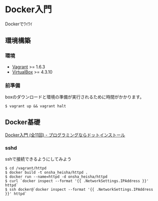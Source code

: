 Docker入門
==========

Dockerでﾜｲﾜｲ


環境構築
--------

### 環境

* [Vagrant](http://www.vagrantup.com/downloads.html) >= 1.6.3
* [VirtualBox](https://www.virtualbox.org/wiki/Downloads) >= 4.3.10

### 前準備

boxのダウンロードと環境の準備が実行されるために時間がかかります。

    $ vagrant up && vagrant halt


Docker基礎
----------

[Docker入門 (全11回) - プログラミングならドットインストール](http://dotinstall.com/lessons/basic_docker)


### sshd

sshで接続できるようにしてみよう

    $ cd /vagrant/httpd
    $ docker build -t onsha_heisha/httpd .
    $ docker run --name=httpd -d onsha_heisha/httpd
    $ curl `docker inspect --format '{{ .NetworkSettings.IPAddress }}' httpd`
    $ ssh docker@`docker inspect --format '{{ .NetworkSettings.IPAddress }}' httpd`

